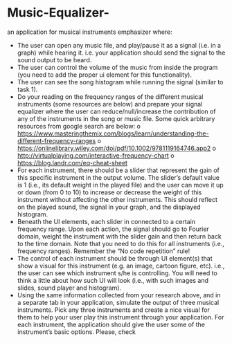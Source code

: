 # Music-Equalizer-
an application for musical instruments emphasizer where:
- The user can open any music file, and play/pause it as a signal (i.e. in a graph) while hearing it. i.e. your
application should send the signal to the sound output to be heard.
- The user can control the volume of the music from inside the program (you need to add the proper ui
element for this functionality).
- The user can see the song histogram while running the signal (similar to task 1).
- Do your reading on the frequency ranges of the different musical instruments (some resources are below)
and prepare your signal equalizer where the user can reduce/null/increase the contribution of any of the
instruments in the song or music file.
Some quick arbitrary resources from google search are below:
o https://www.masteringthemix.com/blogs/learn/understanding-the-different-frequency-ranges
o https://onlinelibrary.wiley.com/doi/pdf/10.1002/9781119164746.app2
o http://virtualplaying.com/interactive-frequency-chart
o https://blog.landr.com/eq-cheat-sheet
- For each instrument, there should be a slider that represent the gain of this specific instrument in the output
volume. The slider’s default value is 1 (i.e., its default weight in the played file) and the user can move it up
or down (from 0 to 10) to increase or decrease the weight of this instrument without affecting the other
instruments. This should reflect on the played sound, the signal in your graph, and the displayed histogram.
- Beneath the UI elements, each slider in connected to a certain frequency range. Upon each action, the signal
should go to Fourier domain, weight the instrument with the slider gain and then return back to the time
domain. Note that you need to do this for all instruments (i.e., frequency ranges). Remember the “No code
repetition” rule!
- The control of each instrument should be through UI element(s) that show a visual for this instrument (e.g.
an image, cartoon figure, etc). i.e., the user can see which instrument s/he is controlling. You will need to
think a little about how such UI will look (i.e., with such images and slides, sound player and histogram).
- Using the same information collected from your research above, and in a separate tab in your application,
simulate the output of three musical instruments. Pick any three instruments and create a nice visual for
them to help your user play this instrument through your application. For each instrument, the application
should give the user some of the instrument’s basic options. Please, check
